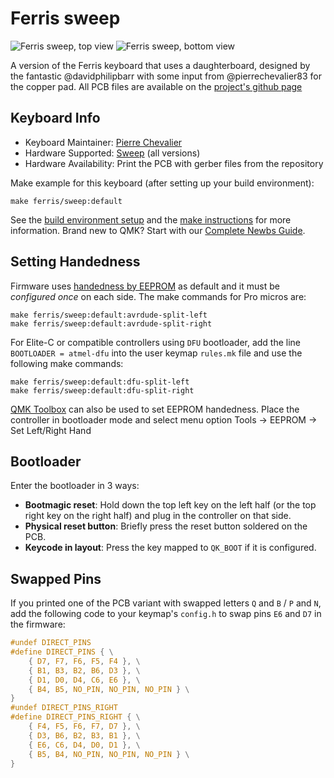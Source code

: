 # Ferris sweep

![Ferris sweep, top view](https://i.imgur.com/5qCZUv6h.jpg)
![Ferris sweep, bottom view](https://i.imgur.com/ZC47CJth.jpg)

A version of the Ferris keyboard that uses a daughterboard, designed by the fantastic @davidphilipbarr with some input from @pierrechevalier83 for the copper pad. All PCB files are available on the [project's github page](https://github.com/davidphilipbarr/Sweep)

## Keyboard Info

* Keyboard Maintainer: [Pierre Chevalier](https://github.com/pierrechevalier83)
* Hardware Supported: [Sweep](https://github.com/davidphilipbarr/Sweep) (all versions)
* Hardware Availability: Print the PCB with gerber files from the repository

Make example for this keyboard (after setting up your build environment):

    make ferris/sweep:default

See the [build environment setup](https://docs.qmk.fm/#/getting_started_build_tools) and the [make instructions](https://docs.qmk.fm/#/getting_started_make_guide) for more information. Brand new to QMK? Start with our [Complete Newbs Guide](https://docs.qmk.fm/#/newbs).

## Setting Handedness

Firmware uses [handedness by EEPROM](https://docs.qmk.fm/#/feature_split_keyboard?id=handedness-by-eeprom) as default and it must be *configured once* on each side. The make commands for Pro micros are:

    make ferris/sweep:default:avrdude-split-left
    make ferris/sweep:default:avrdude-split-right

For Elite-C or compatible controllers using `DFU` bootloader, add the line `BOOTLOADER = atmel-dfu` into the user keymap `rules.mk` file and use the following make commands:

    make ferris/sweep:default:dfu-split-left
    make ferris/sweep:default:dfu-split-right

[QMK Toolbox](http://qmk.fm/toolbox) can also be used to set EEPROM handedness. Place the controller in bootloader mode and select menu option Tools -> EEPROM -> Set Left/Right Hand

## Bootloader

Enter the bootloader in 3 ways:

* **Bootmagic reset**: Hold down the top left key on the left half (or the top right key on the right half) and plug in the controller on that side.
* **Physical reset button**: Briefly press the reset button soldered on the PCB.
* **Keycode in layout**: Press the key mapped to `QK_BOOT` if it is configured.

## Swapped Pins

If you printed one of the PCB variant with swapped letters `Q` and `B` / `P` and `N`, add the following code to your keymap's `config.h` to swap pins `E6` and `D7` in the firmware:
```c
#undef DIRECT_PINS
#define DIRECT_PINS { \
    { D7, F7, F6, F5, F4 }, \
    { B1, B3, B2, B6, D3 }, \
    { D1, D0, D4, C6, E6 }, \
    { B4, B5, NO_PIN, NO_PIN, NO_PIN } \
}
#undef DIRECT_PINS_RIGHT
#define DIRECT_PINS_RIGHT { \
    { F4, F5, F6, F7, D7 }, \
    { D3, B6, B2, B3, B1 }, \
    { E6, C6, D4, D0, D1 }, \
    { B5, B4, NO_PIN, NO_PIN, NO_PIN } \
}
```

